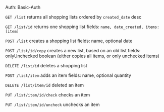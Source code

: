 Auth: Basic-Auth

`GET /list`
returns all shopping lists ordered by `created_date` desc

`GET /list/id`
returns one shopping list
fields: `name, date_created, items: [item]`

`POST /list`
creates a shopping list
fields: name, optional date

`POST /list/id/copy`
creates a new list, based on an old list
fields: onlyUnchecked boolean (either copies all items, or only unchecked items)

`DELETE /list/id`
deletes a shopping list

`POST /list/item`
adds an item
fields: name, optional quantity

`DELETE /list/item/id`
deleted an item

`PUT /list/item/id/check`
checks an item

`PUT /list/item/id/uncheck`
unchecks an item
